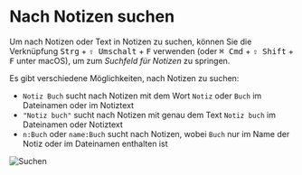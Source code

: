 # Nach Notizen suchen

Um nach Notizen oder Text in Notizen zu suchen, können Sie die Verknüpfung <kbd>Strg</kbd> + <kbd>⇧ Umschalt</kbd> + <kbd>F</kbd> verwenden (oder <kbd>⌘ Cmd</kbd> + <kbd>⇧ Shift</kbd> + <kbd>F</kbd> unter macOS), um zum *Suchfeld für Notizen* zu springen.

Es gibt verschiedene Möglichkeiten, nach Notizen zu suchen:

- `Notiz Buch` sucht nach Notizen mit dem Wort `Notiz` oder `Buch` im Dateinamen oder im Notiztext
- `"Notiz buch"` sucht nach Notizen mit genau dem Text `Notiz buch` im Dateinamen oder Notiztext
- `n:Buch` oder `name:Buch` sucht nach Notizen, wobei `Buch` nur im Name der Notiz oder im Dateinamen enthalten ist

![Suchen](/img/searching.png)
